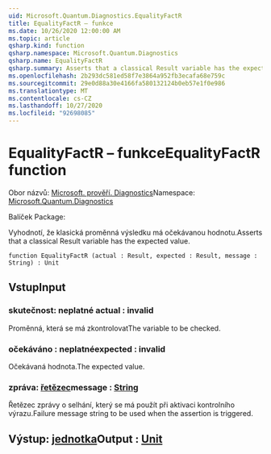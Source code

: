 ```yaml
---
uid: Microsoft.Quantum.Diagnostics.EqualityFactR
title: EqualityFactR – funkce
ms.date: 10/26/2020 12:00:00 AM
ms.topic: article
qsharp.kind: function
qsharp.namespace: Microsoft.Quantum.Diagnostics
qsharp.name: EqualityFactR
qsharp.summary: Asserts that a classical Result variable has the expected value.
ms.openlocfilehash: 2b293dc581ed58f7e3864a952fb3ecafa68e759c
ms.sourcegitcommit: 29e0d88a30e4166fa580132124b0eb57e1f0e986
ms.translationtype: MT
ms.contentlocale: cs-CZ
ms.lasthandoff: 10/27/2020
ms.locfileid: "92698085"
---
```

# <a name="equalityfactr-function"></a><span data-ttu-id="aaaaf-102">EqualityFactR – funkce</span><span class="sxs-lookup"><span data-stu-id="aaaaf-102">EqualityFactR function</span></span>

<span data-ttu-id="aaaaf-103">Obor názvů: [Microsoft. prověří. Diagnostics](xref:Microsoft.Quantum.Diagnostics)</span><span class="sxs-lookup"><span data-stu-id="aaaaf-103">Namespace: [Microsoft.Quantum.Diagnostics](xref:Microsoft.Quantum.Diagnostics)</span></span>

<span data-ttu-id="aaaaf-104">Balíček [](https://nuget.org/packages/)</span><span class="sxs-lookup"><span data-stu-id="aaaaf-104">Package: [](https://nuget.org/packages/)</span></span>


<span data-ttu-id="aaaaf-105">Vyhodnotí, že klasická proměnná výsledku má očekávanou hodnotu.</span><span class="sxs-lookup"><span data-stu-id="aaaaf-105">Asserts that a classical Result variable has the expected value.</span></span>

```qsharp
function EqualityFactR (actual : Result, expected : Result, message : String) : Unit
```


## <a name="input"></a><span data-ttu-id="aaaaf-106">Vstup</span><span class="sxs-lookup"><span data-stu-id="aaaaf-106">Input</span></span>

### <a name="actual--__invalidresult__"></a><span data-ttu-id="aaaaf-107">skutečnost: __neplatné <Result>__</span><span class="sxs-lookup"><span data-stu-id="aaaaf-107">actual : __invalid<Result>__</span></span>

<span data-ttu-id="aaaaf-108">Proměnná, která se má zkontrolovat</span><span class="sxs-lookup"><span data-stu-id="aaaaf-108">The variable to be checked.</span></span>


### <a name="expected--__invalidresult__"></a><span data-ttu-id="aaaaf-109">očekáváno __: <Result> neplatné__</span><span class="sxs-lookup"><span data-stu-id="aaaaf-109">expected : __invalid<Result>__</span></span>

<span data-ttu-id="aaaaf-110">Očekávaná hodnota.</span><span class="sxs-lookup"><span data-stu-id="aaaaf-110">The expected value.</span></span>


### <a name="message--string"></a><span data-ttu-id="aaaaf-111">zpráva: [řetězec](xref:microsoft.quantum.lang-ref.string)</span><span class="sxs-lookup"><span data-stu-id="aaaaf-111">message : [String](xref:microsoft.quantum.lang-ref.string)</span></span>

<span data-ttu-id="aaaaf-112">Řetězec zprávy o selhání, který se má použít při aktivaci kontrolního výrazu.</span><span class="sxs-lookup"><span data-stu-id="aaaaf-112">Failure message string to be used when the assertion is triggered.</span></span>



## <a name="output--unit"></a><span data-ttu-id="aaaaf-113">Výstup: [jednotka](xref:microsoft.quantum.lang-ref.unit)</span><span class="sxs-lookup"><span data-stu-id="aaaaf-113">Output : [Unit](xref:microsoft.quantum.lang-ref.unit)</span></span>

